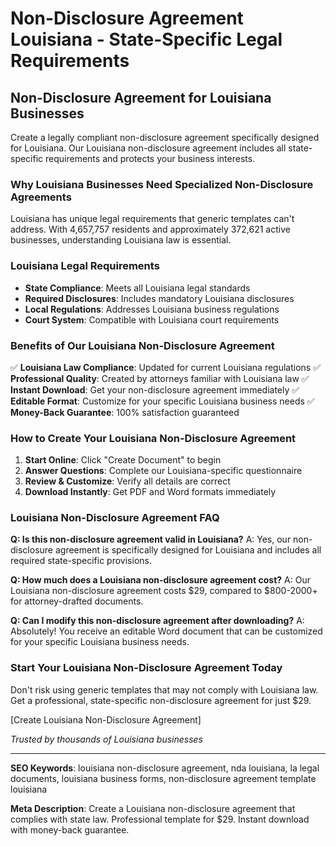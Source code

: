 # Non-Disclosure Agreement Louisiana - State-Specific Legal Requirements

## Non-Disclosure Agreement for Louisiana Businesses

Create a legally compliant non-disclosure agreement specifically designed for Louisiana. Our Louisiana non-disclosure agreement includes all state-specific requirements and protects your business interests.

### Why Louisiana Businesses Need Specialized Non-Disclosure Agreements

Louisiana has unique legal requirements that generic templates can't address. With 4,657,757 residents and approximately 372,621 active businesses, understanding Louisiana law is essential.

### Louisiana Legal Requirements

- **State Compliance**: Meets all Louisiana legal standards
- **Required Disclosures**: Includes mandatory Louisiana disclosures
- **Local Regulations**: Addresses Louisiana business regulations
- **Court System**: Compatible with Louisiana court requirements

### Benefits of Our Louisiana Non-Disclosure Agreement

✅ **Louisiana Law Compliance**: Updated for current Louisiana regulations
✅ **Professional Quality**: Created by attorneys familiar with Louisiana law
✅ **Instant Download**: Get your non-disclosure agreement immediately
✅ **Editable Format**: Customize for your specific Louisiana business needs
✅ **Money-Back Guarantee**: 100% satisfaction guaranteed

### How to Create Your Louisiana Non-Disclosure Agreement

1. **Start Online**: Click "Create Document" to begin
2. **Answer Questions**: Complete our Louisiana-specific questionnaire
3. **Review & Customize**: Verify all details are correct
4. **Download Instantly**: Get PDF and Word formats immediately

### Louisiana Non-Disclosure Agreement FAQ

**Q: Is this non-disclosure agreement valid in Louisiana?**
A: Yes, our non-disclosure agreement is specifically designed for Louisiana and includes all required state-specific provisions.

**Q: How much does a Louisiana non-disclosure agreement cost?**
A: Our Louisiana non-disclosure agreement costs $29, compared to $800-2000+ for attorney-drafted documents.

**Q: Can I modify this non-disclosure agreement after downloading?**
A: Absolutely! You receive an editable Word document that can be customized for your specific Louisiana business needs.

### Start Your Louisiana Non-Disclosure Agreement Today

Don't risk using generic templates that may not comply with Louisiana law. Get a professional, state-specific non-disclosure agreement for just $29.

[Create Louisiana Non-Disclosure Agreement]

*Trusted by thousands of Louisiana businesses*

---

**SEO Keywords**: louisiana non-disclosure agreement, nda louisiana, la legal documents, louisiana business forms, non-disclosure agreement template louisiana

**Meta Description**: Create a Louisiana non-disclosure agreement that complies with state law. Professional template for $29. Instant download with money-back guarantee.
